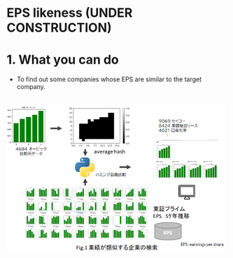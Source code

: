 # EPS likeness (UNDER CONSTRUCTION)

# 1. What you can do

* To find out some companies whose EPS are similar to the target company.

<br>

<img src="bizepslikeness.png">

<br>
